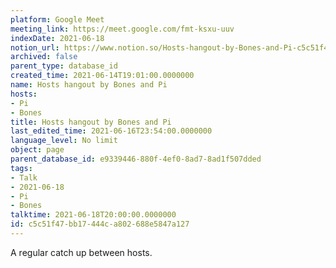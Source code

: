 ```yaml
---
platform: Google Meet
meeting_link: https://meet.google.com/fmt-ksxu-uuv
indexDate: 2021-06-18
notion_url: https://www.notion.so/Hosts-hangout-by-Bones-and-Pi-c5c51f47bb17444ca802688e5847a127
archived: false
parent_type: database_id
created_time: 2021-06-14T19:01:00.0000000
name: Hosts hangout by Bones and Pi
hosts:
- Pi
- Bones
title: Hosts hangout by Bones and Pi
last_edited_time: 2021-06-16T23:54:00.0000000
language_level: No limit
object: page
parent_database_id: e9339446-880f-4ef0-8ad7-8ad1f507dded
tags:
- Talk
- 2021-06-18
- Pi
- Bones
talktime: 2021-06-18T20:00:00.0000000
id: c5c51f47-bb17-444c-a802-688e5847a127
---
```


A regular catch up between hosts.


